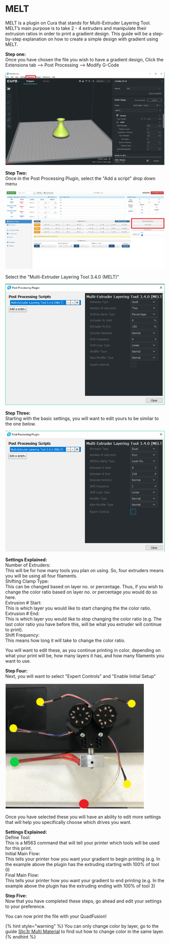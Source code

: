 # MELT

MELT is a plugin on Cura that stands for Multi-Extruder Layering Tool. MELT’s main purpose is to take 2 - 4 extruders and manipulate their extrusion ratios in order to print a gradient design. This guide will be a step-by-step explanation on how to create a simple design with gradient using MELT. 

**Step one:**  
Once you have chosen the file you wish to have a gradient design, Click the Extensions tab --&gt; Post Processing --&gt; Modify G-Code

![](../.gitbook/assets/image%20%2888%29.png)

**Step Two:**  
Once in the Post Processing Plugin, select the "Add a script" drop down menu

![](../.gitbook/assets/image%20%2814%29.png)

Select the "Multi-Extruder Layering Tool 3.4.0 \(MELT\)"

![](../.gitbook/assets/image%20%2862%29.png)

**Step Three:**  
Starting with the basic settings, you will want to edit yours to be similar to the one below. 

![](../.gitbook/assets/image%20%2847%29.png)

**Settings Explained:**  
Number of Extruders:   
This will be for how many tools you plan on using. So, four extruders means you will be using all four filaments.  
Shifting Clamp Type:   
This can be changed based on layer no. or percentage. Thus, if you wish to change the color ratio based on layer no. or percentage you would do so here.  
Extrusion \# Start:   
This is which layer you would like to start changing the the color ratio.  
Extrusion \# End:   
This is which layer you would like to stop changing the color ratio \(e.g. The last color ratio you have before this, will be what you extruder will continue to print\).  
Shift Frequency:  
This means how long it will take to change the color ratio. 

You will want to edit these, as you continue printing in color, depending on what your print will be, how many layers it has, and how many filaments you want to use.

**Step Four:**  
Next, you will want to select "Expert Controls" and "Enable Initial Setup"

![](../.gitbook/assets/image%20%283%29.png)

Once you have selected these you will have an ability to edit more settings that will help you specifically choose which drives you want.

**Settings Explained:**  
Define Tool:  
This is a M563 command that will tell your printer which tools will be used for this print.  
Initial Main Flow:  
This tells your printer how you want your gradient to begin printing \(e.g. In the example above the plugin has the extruding starting with 100% of tool 0\)  
Final Main Flow:  
This tells your printer how you want your gradient to end printing \(e.g. In the example above the plugin has the extruding ending with 100% of tool 3\)

**Step Five:**  
Now that you have completed these steps, go ahead and edit your settings to your preference.   
  
You can now print the file with your QuadFusion!

{% hint style="warning" %}
You can only change color by layer, go to the guide [Slic3r Multi Material](slic3r-multi-material.md) to find out how to change color in the same layer.
{% endhint %}

